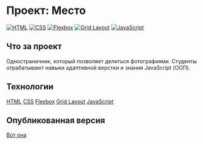 # Проект: Место

[![HTML](https://img.shields.io/badge/HTML-5-brightgreen)](https://www.w3.org/html/)
[![CSS](https://img.shields.io/badge/CSS-3-brightgreen)](https://www.w3.org/Style/CSS/)
[![Flexbox](https://img.shields.io/badge/Flexbox-1-brightgreen)](https://www.w3.org/TR/css-flexbox-1/)
[![Grid Layout](https://img.shields.io/badge/Grid%20Layout-1-brightgreen)](https://www.w3.org/TR/css-grid-1/)
[![JavaScript](https://img.shields.io/badge/JavaScript-%20-brightgreen)](https://www.ecma-international.org/publications-and-standards/standards/ecma-262/)
## Что за проект
Одностраничник, который позволяет делиться фотографиями. Студенты отрабатывают навыки адаптивной верстки и знания JavaScript (ООП).

## Технологии
[HTML](https://www.w3.org/html/)
[CSS](https://www.w3.org/Style/CSS/)
[Flexbox](https://www.w3.org/TR/css-flexbox-1/)
[Grid Layout](https://www.w3.org/TR/css-grid-1/)
[JavaScript](https://www.ecma-international.org/publications-and-standards/standards/ecma-262/)

## Опубликованная версия
[Вот она](https://katieperca.github.io/mesto/)
